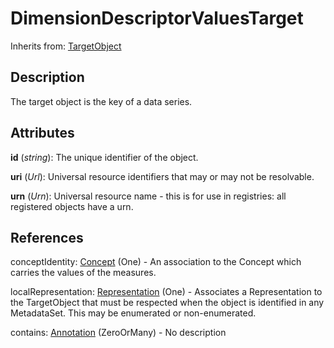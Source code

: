 
# DimensionDescriptorValuesTarget

Inherits from: [TargetObject](TargetObject.md)



## Description

The target object is the key of a data series.


## Attributes

**id** (*string*): The unique identifier of the object.

**uri** (*Url*): Universal resource identifiers that may or may not be resolvable.

**urn** (*Urn*): Universal resource name - this is for use in registries: all registered objects have a urn.



## References

conceptIdentity: [Concept](../ConceptSchemes/Concept.md) (One) - An association to the Concept which carries the values of the measures.

localRepresentation: [Representation](../Base/Representation.md) (One) - Associates a Representation to the TargetObject that must be respected when the object is identified in any MetadataSet. This may be enumerated or non-enumerated.

contains: [Annotation](../Base/Annotation.md) (ZeroOrMany) - No description




